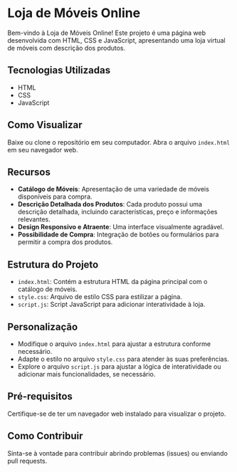 # Loja de Móveis Online

Bem-vindo à Loja de Móveis Online! Este projeto é uma página web desenvolvida com HTML, CSS e JavaScript, apresentando uma loja virtual de móveis com descrição dos produtos.

## Tecnologias Utilizadas

- HTML
- CSS
- JavaScript

## Como Visualizar

Baixe ou clone o repositório em seu computador.
Abra o arquivo `index.html` em seu navegador web.

## Recursos

- **Catálogo de Móveis**: Apresentação de uma variedade de móveis disponíveis para compra.
- **Descrição Detalhada dos Produtos**: Cada produto possui uma descrição detalhada, incluindo características, preço e informações relevantes.
- **Design Responsivo e Atraente**: Uma interface visualmente agradável.
- **Possibilidade de Compra**: Integração de botões ou formulários para permitir a compra dos produtos.

## Estrutura do Projeto

- `index.html`: Contém a estrutura HTML da página principal com o catálogo de móveis.
- `style.css`: Arquivo de estilo CSS para estilizar a página.
- `script.js`: Script JavaScript para adicionar interatividade à loja.

## Personalização

- Modifique o arquivo `index.html` para ajustar a estrutura conforme necessário.
- Adapte o estilo no arquivo `style.css` para atender às suas preferências.
- Explore o arquivo `script.js` para ajustar a lógica de interatividade ou adicionar mais funcionalidades, se necessário.

## Pré-requisitos

Certifique-se de ter um navegador web instalado para visualizar o projeto.

## Como Contribuir

Sinta-se à vontade para contribuir abrindo problemas (issues) ou enviando pull requests.